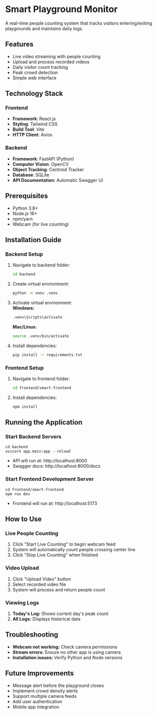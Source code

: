 # Smart Playground Monitor

A real-time people counting system that tracks visitors entering/exiting playgrounds and maintains daily logs.

## Features
- Live video streaming with people counting
- Upload and process recorded videos
- Daily visitor count tracking
- Peak crowd detection
- Simple web interface

## Technology Stack
### Frontend
- **Framework**: React.js
- **Styling**: Tailwind CSS
- **Build Tool**: Vite
- **HTTP Client**: Axios

### Backend
- **Framework**: FastAPI (Python)
- **Computer Vision**: OpenCV
- **Object Tracking**: Centroid Tracker
- **Database**: SQLite
- **API Documentation**: Automatic Swagger UI

## Prerequisites
- Python 3.8+
- Node.js 16+
- npm/yarn
- Webcam (for live counting)

## Installation Guide

### Backend Setup
1. Navigate to backend folder:
    ```bash
    cd backend
    ```
2. Create virtual environment:
    ```bash
    python -m venv .venv
    ```
3. Activate virtual environment: <br>
    **Windows:**
    ```bash
    .venv\Scripts\activate
    ```
    **Mac/Linux:**
    ```bash
    source .venv/bin/activate
    ```
4. Install dependencies:
    ```bash
    pip install -r requirements.txt
    ```
### Frontend Setup
1. Navigate to frontend folder:
    ```bash
    cd frontend/smart-frontend
    ```
2. Install dependencies:
    ```bash
    npm install
    ```
## Running the Application
### Start Backend Servers
    cd backend
    uvicorn app.main:app --reload
- API will run at: http://localhost:8000
- Swagger docs: http://localhost:8000/docs

### Start Frontend Development Server
    cd frontend/smart-frontend
    npm run dev
- Frontend will run at: http://localhost:5173

## How to Use
### Live People Counting
1. Click "Start Live Counting" to begin webcam feed
2. System will automatically count people crossing center line
3. Click "Stop Live Counting" when finished

### Video Upload
1. Click "Upload Video" button
2. Select recorded video file
3. System will process and return people count

### Viewing Logs
1. **Today's Log:** Shows current day's peak count
2. **All Logs:** Displays historical data

## Troubleshooting
- **Webcam not working:** Check camera permissions
- **Stream errors:** Ensure no other app is using camera
- **Installation issues:** Verify Python and Node versions

## Future Improvements
- Message alert before the playground closes
- Implement crowd density alerts
- Support multiple camera feeds
- Add user authentication
- Mobile app integration
